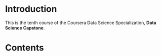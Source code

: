 # Introduction

This is the tenth course of the Coursera Data Science Specialization, **Data Science Capstone**.

# Contents
